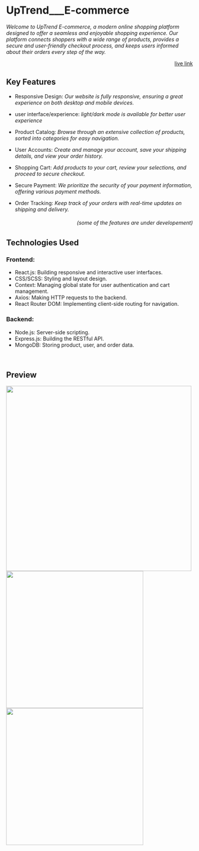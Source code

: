 # UpTrend___E-commerce

 
*Welcome to UpTrend E-commerce, a modern online shopping platform designed to offer a seamless and enjoyable shopping experience. Our platform connects shoppers with a wide range of products, provides a secure and user-friendly checkout process, and keeps users informed about their orders every step of the way.*   
<div align='right' > <a href="https://up-trend-client.vercel.app/"> live link</a> </div> 

## Key Features
* Responsive Design: *Our website is fully responsive, ensuring a great experience on both desktop and mobile devices.*

* user interface/experience: *light/dark mode is available for better user experience*

* Product Catalog: *Browse through an extensive collection of products, sorted into categories for easy navigation.*

* User Accounts: *Create and manage your account, save your shipping details, and view your order history.*

* Shopping Cart: *Add products to your cart, review your selections, and proceed to secure checkout.*

* Secure Payment: *We prioritize the security of your payment information, offering various payment methods.*

* Order Tracking: *Keep track of your orders with real-time updates on shipping and delivery.*   
<h6 align="right" >(some of the features are under developement)</h6>

## Technologies Used
### Frontend:
* React.js: Building responsive and interactive user interfaces.    
* CSS/SCSS: Styling and layout design.   
* Context: Managing global state for user authentication and cart management.   
* Axios: Making HTTP requests to the backend.   
* React Router DOM: Implementing client-side routing for navigation.  

### Backend:
* Node.js: Server-side scripting.   
* Express.js: Building the RESTful API.   
* MongoDB: Storing product, user, and order data.   
<br>

## Preview
<image  width='500' src="https://github.com/aswintrikkur/UpTrend___E-commerce/assets/125629462/a6a93165-df0b-4c0a-94ae-9207f184b7f7">   
<br>
<image  width='370' src="https://github.com/aswintrikkur/UpTrend___E-commerce/assets/125629462/c0cee683-c35c-4495-b69f-01c519652de1">
<image  width='370' src="https://github.com/aswintrikkur/UpTrend___E-commerce/assets/125629462/8da6b2d3-d57a-404d-961b-0d9c726c574f">
<!--
<image src="https://github.com/aswintrikkur/UpTrend___E-commerce/assets/125629462/b3aedd68-aafb-4287-8838-c242422160dd" height="400">
<image src="https://github.com/aswintrikkur/UpTrend___E-commerce/assets/125629462/6a93bef3-de68-4956-9b86-87fedfa92b3b" height="400">
<image src="https://github.com/aswintrikkur/UpTrend___E-commerce/assets/125629462/5f807e48-2120-42ad-b014-1cab01445220" height="400">
<image src="https://github.com/aswintrikkur/UpTrend___E-commerce/assets/125629462/6353446c-ac18-41e7-8b08-f411bd3e2008" height="400">
 <image src="https://github.com/aswintrikkur/UpTrend___E-commerce/assets/125629462/a76cef53-5ae6-428f-b73c-4a4d50b4ae70" height="400">
-->
